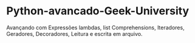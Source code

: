 # Python-avancado-Geek-University
 Avançando com Expressões lambdas, list Comprehensions, Iteradores, Geradores, Decoradores, Leitura e escrita em arquivo.
